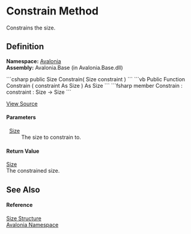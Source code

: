 # Constrain Method


Constrains the size.



## Definition
**Namespace:** <a href="N_Avalonia">Avalonia</a>  
**Assembly:** Avalonia.Base (in Avalonia.Base.dll)

<Tabs groupId="api-code-preview">
<TabItem value="csharp" label="C#">
```csharp
public Size Constrain(
	Size constraint
)
```
</TabItem>
<TabItem value="vb" label="VB">
```vb
Public Function Constrain ( 
	constraint As Size
) As Size
```
</TabItem>
<TabItem value="fsharp" label="F#">
```fsharp
member Constrain : 
        constraint : Size -> Size 
```
</TabItem>
</Tabs>



<a href="https://github.com/AvaloniaUI/Avalonia/tree/master/src/Avalonia.Base/Size.cs#L179" title="View the source code">View Source</a>



#### Parameters
<dl><dt>  <a href="T_Avalonia_Size">Size</a></dt><dd>The size to constrain to.</dd></dl>

#### Return Value
<a href="T_Avalonia_Size">Size</a>  
The constrained size.

## See Also


#### Reference
<a href="T_Avalonia_Size">Size Structure</a>  
<a href="N_Avalonia">Avalonia Namespace</a>  

